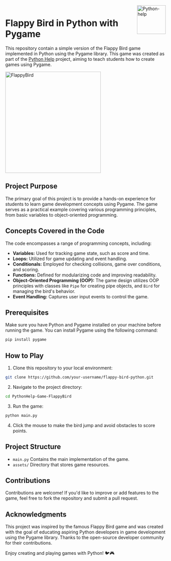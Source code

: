 <a href="https://cdn.discordapp.com/attachments/770989141134671925/1160185849334464573/Python_help_-_Aulas_particulares.pdf?ex=6533be45&is=65214945&hm=677f726106df35d432bc6bc649894043d88e37f308f54047fed8e4c00b671dae&">
  <img align="right" alt="Python-help" height="90" src="https://media.discordapp.net/attachments/770989141134671925/1160181141756706906/image-removebg-preview.png?ex=6533b9e3&is=652144e3&hm=38c9a6a74f7ee108380772ca664e4d2a756213a4e39130489e97fc0806fb8025">
</a>

# Flappy Bird in Python with Pygame

This repository contain a simple version of the Flappy Bird game implemented in Python using the Pygame library. This game was created as part of the [Python Help](https://cdn.discordapp.com/attachments/770989141134671925/1160185849334464573/Python_help_-_Aulas_particulares.pdf?ex=6533be45&is=65214945&hm=677f726106df35d432bc6bc649894043d88e37f308f54047fed8e4c00b671dae&) project, aiming to teach students how to create games using Pygame.

<img alt="FlappyBird" height="317" width="300" src="https://cdn.discordapp.com/attachments/896421524200914954/1194983239866138704/flappyb.gif?ex=65b255de&is=659fe0de&hm=fcfc855ff34097a29c01ae229c98901860b95300291e4985610064985eaa64ac&">

## Project Purpose

The primary goal of this project is to provide a hands-on experience for students to learn game development concepts using Pygame. The game serves as a practical example covering various programming principles, from basic variables to object-oriented programming.

## Concepts Covered in the Code

The code encompasses a range of programming concepts, including:

- **Variables:** Used for tracking game state, such as score and time.
- **Loops:** Utilized for game updating and event handling.
- **Conditionals:** Employed for checking collisions, game over conditions, and scoring.
- **Functions:** Defined for modularizing code and improving readability.
- **Object-Oriented Programming (OOP):** The game design utilizes OOP principles with classes like `Pipe` for creating pipe objects, and `Bird` for managing the bird's behavior.
- **Event Handling:** Captures user input events to control the game.

## Prerequisites

Make sure you have Python and Pygame installed on your machine before running the game. You can install Pygame using the following command:

```bash
pip install pygame
```

## How to Play

1. Clone this repository to your local environment:

```bash
git clone https://github.com/your-username/flappy-bird-python.git
```

2. Navigate to the project directory:

```bash
cd PythonHelp-Game-FlappyBird
```

3. Run the game:

```bash
python main.py
```

4. Click the mouse to make the bird jump and avoid obstacles to score points.

## Project Structure

- `main.py` Contains the main implementation of the game.
- `assets/` Directory that stores game resources.

## Contributions

Contributions are welcome! If you'd like to improve or add features to the game, feel free to fork the repository and submit a pull request.

## Acknowledgments

This project was inspired by the famous Flappy Bird game and was created with the goal of educating aspiring Python developers in game development using the Pygame library. Thanks to the open-source developer community for their contributions.

Enjoy creating and playing games with Python! 🐦🎮

